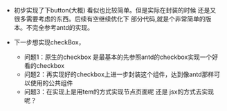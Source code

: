 - 初步实现了下button(大概) 看似也比较简单。但是实际在封装的时候 还是又很多需要考虑的东西。后续有空继续优化下
部分代码,就是个非常简单的版本。不完全参考antd的实现。
  
- 下一步想实现checkBox，
  - 问题1：原生的checkbox 是最基本的先参照antd的checkbox实现一个好看的checkbox
  - 问题2：再实现好的checkbox上进一步封装这个组件，达到像antd那样可以使用的公共组件
  - 问题3：在实现上是用tem的方式实现节点页面呢 还是 jsx的方式去实现呢？
  
 
